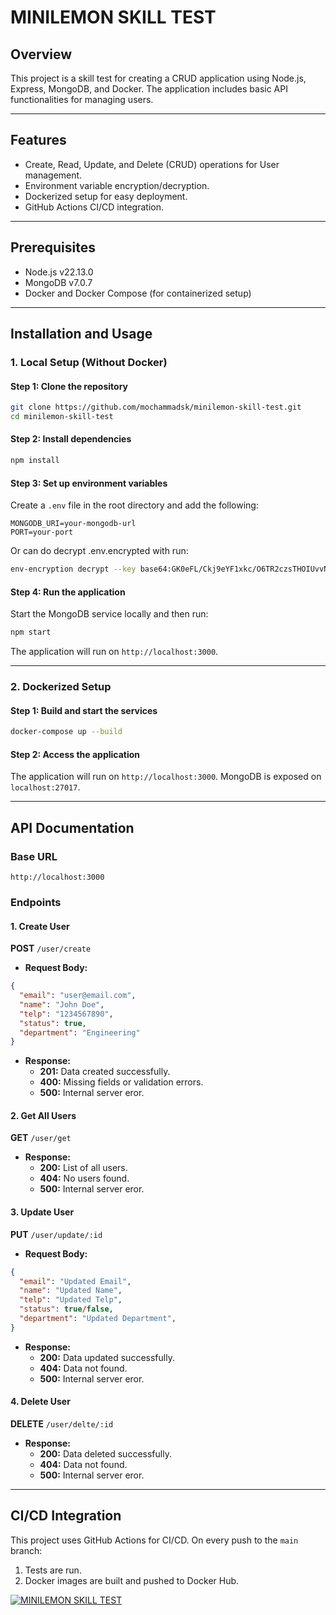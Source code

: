# MINILEMON SKILL TEST

## Overview

This project is a skill test for creating a CRUD application using Node.js, Express, MongoDB, and Docker. The application includes basic API functionalities for managing users.

---

## Features

- Create, Read, Update, and Delete (CRUD) operations for User management.
- Environment variable encryption/decryption.
- Dockerized setup for easy deployment.
- GitHub Actions CI/CD integration.

---

## Prerequisites

- Node.js v22.13.0
- MongoDB v7.0.7
- Docker and Docker Compose (for containerized setup)

---

## Installation and Usage

### 1. Local Setup (Without Docker)

#### Step 1: Clone the repository

```bash
git clone https://github.com/mochammadsk/minilemon-skill-test.git
cd minilemon-skill-test
```

#### Step 2: Install dependencies

```bash
npm install
```

#### Step 3: Set up environment variables

Create a `.env` file in the root directory and add the following:

```env
MONGODB_URI=your-mongodb-url
PORT=your-port
```

Or can do decrypt .env.encrypted with run:

```bash
env-encryption decrypt --key base64:GK0eFL/Ckj9eYF1xkc/O6TR2czsTHOIUvvNKAxQGSaI=
```

#### Step 4: Run the application

Start the MongoDB service locally and then run:

```bash
npm start
```

The application will run on `http://localhost:3000`.

---

### 2. Dockerized Setup

#### Step 1: Build and start the services

```bash
docker-compose up --build
```

#### Step 2: Access the application

The application will run on `http://localhost:3000`. MongoDB is exposed on `localhost:27017`.

---

## API Documentation

### **Base URL**

`http://localhost:3000`

### **Endpoints**

#### 1. Create User

**POST** `/user/create`

- **Request Body:**

```json
{
  "email": "user@email.com",
  "name": "John Doe",
  "telp": "1234567890",
  "status": true,
  "department": "Engineering"
}
```

- **Response:**
  - **201:** Data created successfully.
  - **400:** Missing fields or validation errors.
  - **500:** Internal server eror.

#### 2. Get All Users

**GET** `/user/get`

- **Response:**
  - **200:** List of all users.
  - **404:** No users found.
  - **500:** Internal server eror.

#### 3. Update User

**PUT** `/user/update/:id`

- **Request Body:**

```json
{
  "email": "Updated Email",
  "name": "Updated Name",
  "telp": "Updated Telp",
  "status": true/false,
  "department": "Updated Department",
}
```

- **Response:**
  - **200:** Data updated successfully.
  - **404:** Data not found.
  - **500:** Internal server eror.

#### 4. Delete User

**DELETE** `/user/delte/:id`

- **Response:**
  - **200:** Data deleted successfully.
  - **404:** Data not found.
  - **500:** Internal server eror.

---

## CI/CD Integration

This project uses GitHub Actions for CI/CD. On every push to the `main` branch:

1. Tests are run.
2. Docker images are built and pushed to Docker Hub.

[![MINILEMON SKILL TEST](https://github.com/mochammadsk/minilemon-skill-test/actions/workflows/main.yml/badge.svg?branch=main)](https://github.com/mochammadsk/minilemon-skill-test/actions/workflows/main.yml)
